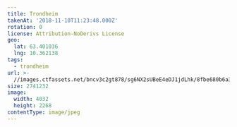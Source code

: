 ```yaml
---
title: Trondheim
takenAt: '2018-11-10T11:23:48.000Z'
rotation: 0
license: Attribution-NoDerivs License
geo:
  lat: 63.401036
  lng: 10.362138
tags:
  - trondheim
url: >-
  //images.ctfassets.net/bncv3c2gt878/sg6NX2sUBeE4eDJ1jdLhk/8fbe680b6a3d335056ad1366b4555f80/trondheim_45762157342_o
size: 2741232
image:
  width: 4032
  height: 2268
contentType: image/jpeg
---
```


